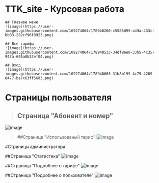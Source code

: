 # TTK_site - Курсовая работа

```
## Главное меню
![image](https://user-images.githubusercontent.com/109274064/178940260-c5585d99-a49a-433c-bb03-282cf96f0923.png)

## Все тарифы
![image](https://user-images.githubusercontent.com/109274064/178940533-34df8ee0-33b5-4c35-947a-665a0b33ef04.png)

## Вход
![image](https://user-images.githubusercontent.com/109274064/178940663-31b8b199-4c79-4209-8477-ba7c63ff56d3.png)
```
# Страницы пользователя
> ## Страница "Абонент и номер"
![image](https://user-images.githubusercontent.com/109274064/178940848-f8a246a8-a242-499e-b625-0db6a89d1bff.png)

> ##Страница "Использованый тариф"
![image](https://user-images.githubusercontent.com/109274064/178941039-adb0eb64-abb6-492c-ba2a-feaf2cb00431.png)

#Страницы администратора

##Страница "Статистика"
![image](https://user-images.githubusercontent.com/109274064/178941446-26867e1a-7525-41bf-826f-b3f3e17e6e95.png)

##Страница "Подробнее о тарифе"
![image](https://user-images.githubusercontent.com/109274064/178941797-452e205e-dff3-4418-add8-18b61da8df2b.png)

##Страница "Подробнее о пользователе"
![image](https://user-images.githubusercontent.com/109274064/178942312-910fae45-f114-4df4-bf4f-1f1ab91fb869.png)

